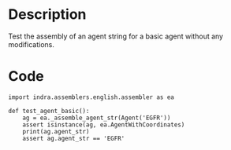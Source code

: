 # Description
Test the assembly of an agent string for a basic agent without any modifications.

# Code
```
import indra.assemblers.english.assembler as ea

def test_agent_basic():
    ag = ea._assemble_agent_str(Agent('EGFR'))
    assert isinstance(ag, ea.AgentWithCoordinates)
    print(ag.agent_str)
    assert ag.agent_str == 'EGFR'

```
